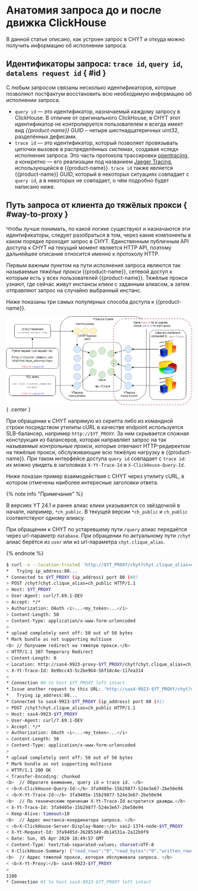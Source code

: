 # Анатомия запроса до и после движка ClickHouse

В данной статье описано, как устроен запрос в CHYT и откуда можно получить информацию об исполнении запроса.

## Идентификаторы запроса: `trace id`, `query id`, `datalens request id` { #id }

С любым запросом связаны несколько идентификаторов, которые позволяют постфактум восстановить всю необходимую информацию об исполнении запроса.

- `query id` — это идентификатор, назначаемый каждому запросу в ClickHouse. В отличие от оригинального ClickHouse, в CHYT этот идентификатор не контролируется пользователем и всегда имеет вид *{{product-name}} GUID* – четыре шестнадцатеричных uint32, разделённых дефисами.
- `trace id` — это идентификатор, который позволяет провязывать цепочки вызовов в распределённых системах, создавая «след» исполнения запроса. Это часть протокола трассировки [opentracing](https://opentracing.io/), а конкретно — его реализации под названием [Jaeger Tracing](https://www.jaegertracing.io/), использующейся в {{product-name}}. `trace id` также является {{product-name}} GUID, который в некоторых ситуациях совпадает с `query id`, а в некоторых не совпадает, о чём подробно будет написано ниже.

## Путь запроса от клиента до тяжёлых прокси { #way-to-proxy }

Чтобы лучше понимать, по какой логике существуют и назначаются эти идентификаторы, следует разобраться в том, через какие компоненты в каком порядке проходит запрос в CHYT. Единственным публичным API доступа к CHYT на текущий момент является HTTP API, поэтому дальнейшее описание относится именно к протоколу HTTP.

Первым важным пунктом на пути исполнения запроса являются так называемые _тяжёлые прокси_ {{product-name}}, сетевой доступ к которым есть у всех пользователей {{product-name}}. Тяжёлые прокси узнают, где сейчас живут инстансы клики с заданным алиасом, а затем отправляют запрос на случайно выбранный инстанс.

Ниже показаны три самых популярных способа доступа к {{product-name}}.

![](../../../../../../images/chyt_before_clique.png){ .center }

При обращении к CHYT напрямую из скрипта либо из командной строки посредством утилиты cURL в качестве endpoint используется SLB-балансер, например `http://$YT_PROXY`. За ним скрывается сложная конструкция из балансеров, которая направляет запрос на так называемые *контрольные прокси*, которые отвечают HTTP-редиректом на тяжёлые прокси, обслуживающие всю тяжёлую нагрузку в {{product-name}}. При таком интерфейсе доступа `query id` совпадает с `trace id`: их можно увидеть в заголовках `X-Yt-Trace-Id` и `X-ClickHouse-Query-Id`.

Ниже показан пример взаимодействия с CHYT через утилиту cURL, в котором отмечены наиболее интересные заголовки ответа.

{% note info "Примечание" %}

В версиях YT 24.1 и ранее алиас клики указывается со звёздочкой в начале, например, `*ch_public`. В текущей версии `*ch_public` и `ch_public` соответствуют одному алиасу.

При обращении к CHYT по устаревшему пути `/query` алиас передаётся через url-параметр `database`. При обращении по актуальному пути `/chyt` алиас берётся из `user` или из url-параметра `chyt.clique_alias`.

{% endnote %}

```bash
$ curl -v --location-trusted 'http://$YT_PROXY/chyt?chyt.clique_alias=ch_public' -d 'select max(a) from "//sys/clickhouse/sample_table"' -H "Authorization: OAuth `cat ~/.yt/token`"
*   Trying ip_address:80...
* Connected to $YT_PROXY (ip_address) port 80 (#0)
> POST /chyt?chyt.clique_alias=ch_public HTTP/1.1
> Host: $YT_PROXY
> User-Agent: curl/7.69.1-DEV
> Accept: */*
> Authorization: OAuth <i>...<my_token>...</i>
> Content-Length: 50
> Content-Type: application/x-www-form-urlencoded
>
* upload completely sent off: 50 out of 50 bytes
* Mark bundle as not supporting multiuse
<b> // Получаем redirect на тяжелую прокси.</b>
< HTTP/1.1 307 Temporary Redirect
< Content-Length: 0
< Location: http://sas4-9923-proxy-$YT_PROXY/chyt?chyt.clique_alias=ch_public
< X-Yt-Trace-Id: 8e9bcc43-5c2be9b4-56f18c4e-117ea314
<
* Connection #0 to host $YT_PROXY left intact
* Issue another request to this URL: 'http://sas4-9923-$YT_PROXY/chyt?chyt.clique_alias=ch_public'
*   Trying ip_address:80...
* Connected to sas4-9923-$YT_PROXY (ip_address) port 80 (#1)
> POST /chyt?chyt.clique_alias=ch_public HTTP/1.1
> Host: sas4-9923-$YT_PROXY
> User-Agent: curl/7.69.1-DEV
> Accept: */*
> Authorization: OAuth <i>...<my_token>...</i>
> Content-Length: 50
> Content-Type: application/x-www-form-urlencoded
>
* upload completely sent off: 50 out of 50 bytes
* Mark bundle as not supporting multiuse
< HTTP/1.1 200 OK
< Transfer-Encoding: chunked
<b>  // Обратите внимание, query id = trace id. </b>
< <b>X-ClickHouse-Query-Id:</b> 3fa9405e-15b29877-524e3e67-2be50e94
< <b>X-Yt-Trace-Id:</b> 3fa9405e-15b29877-524e3e67-2be50e94
<b>  // По техническим причинам X-Yt-Trace-Id встретится дважды.</b>
< X-Yt-Trace-Id: 3fa9405e-15b29877-524e3e67-2be50e94
< Keep-Alive: timeout=10
<b>  // Адрес инстанса-координатора запроса. </b>
< <b>X-ClickHouse-Server-Display-Name:</b> sas2-1374-node-$YT_PROXY
< X-Yt-Request-Id: 3fa9405d-26285349-db14531a-2a12b9f9
< Date: Sun, 05 Apr 2020 18:49:57 GMT
< Content-Type: text/tab-separated-values; charset=UTF-8
< X-ClickHouse-Summary: {"read_rows":"0","read_bytes":"0","written_rows":"0","written_bytes":"0","total_rows_to_read":"0"}
<b>  // Адрес тяжелой прокси, которая обслуживала запроса. </b>
< <b>X-Yt-Proxy:</b> sas4-9923-$YT_PROXY
<
1100
* Connection #1 to host sas4-9923-$YT_PROXY left intact
```
